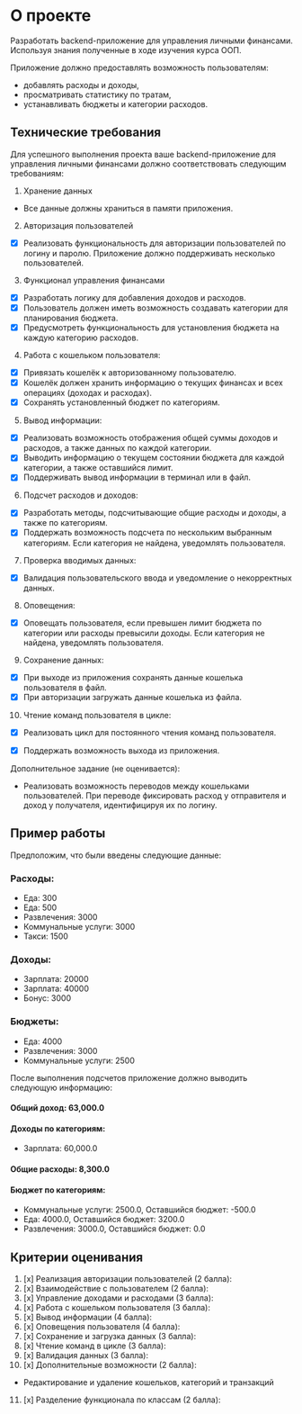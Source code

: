 # О проекте

Разработать backend-приложение для управления личными финансами. 
Используя знания полученные в ходе изучения курса ООП. 

Приложение должно предоставлять возможность пользователям:
- добавлять расходы и доходы, 
- просматривать статистику по тратам, 
- устанавливать бюджеты и категории расходов.

## Технические требования
Для успешного выполнения проекта ваше backend-приложение для управления личными финансами должно соответствовать следующим требованиям:

1. Хранение данных
- Все данные должны храниться в памяти приложения.
2. Авторизация пользователей
- [x] Реализовать функциональность для авторизации пользователей по логину и паролю. Приложение должно поддерживать несколько пользователей.
3. Функционал управления финансами
- [x] Разработать логику для добавления доходов и расходов. 
- [x] Пользователь должен иметь возможность создавать категории для планирования бюджета.
- [x] Предусмотреть функциональность для установления бюджета на каждую категорию расходов.
4. Работа с кошельком пользователя:
- [x] Привязать кошелёк к авторизованному пользователю. 
- [x] Кошелёк должен хранить информацию о текущих финансах и всех операциях (доходах и расходах).
- [x] Сохранять установленный бюджет по категориям.
5. Вывод информации:
- [x] Реализовать возможность отображения общей суммы доходов и расходов, а также данных по каждой категории.
- [x] Выводить информацию о текущем состоянии бюджета для каждой категории, а также оставшийся лимит.
- [x] Поддерживать вывод информации в терминал или в файл.
6. Подсчет расходов и доходов:
- [x] Разработать методы, подсчитывающие общие расходы и доходы, а также по категориям.
- [x] Поддержать возможность подсчета по нескольким выбранным категориям. Если категория не найдена, уведомлять пользователя.
7. Проверка вводимых данных:
- [x] Валидация пользовательского ввода и уведомление о некорректных данных.
8. Оповещения:
- [x] Оповещать пользователя, если превышен лимит бюджета по категории или расходы превысили доходы. Если категория не найдена, уведомлять пользователя.
9. Сохранение данных:
- [x] При выходе из приложения сохранять данные кошелька пользователя в файл.
- [x] При авторизации загружать данные кошелька из файла.
10. Чтение команд пользователя в цикле:
- [x] Реализовать цикл для постоянного чтения команд пользователя.
- [x] Поддержать возможность выхода из приложения.

 
Дополнительное задание (не оценивается):
- Реализовать возможность переводов между кошельками пользователей. При переводе фиксировать расход у отправителя и доход у получателя, идентифицируя их по логину.

## Пример работы
Предположим, что были введены следующие данные:

### Расходы:
- Еда: 300
- Еда: 500
- Развлечения: 3000
- Коммунальные услуги: 3000
- Такси: 1500

### Доходы:
- Зарплата: 20000
- Зарплата: 40000
- Бонус: 3000

### Бюджеты:
- Еда: 4000
- Развлечения: 3000
- Коммунальные услуги: 2500

После выполнения подсчетов приложение должно выводить следующую информацию:

#### Общий доход: 63,000.0
#### Доходы по категориям:
- Зарплата: 60,000.0
#### Общие расходы: 8,300.0
#### Бюджет по категориям:
- Коммунальные услуги: 2500.0, Оставшийся бюджет: -500.0
- Еда: 4000.0, Оставшийся бюджет: 3200.0
- Развлечения: 3000.0, Оставшийся бюджет: 0.0


## Критерии оценивания
1. [x] Реализация авторизации пользователей (2 балла):
2. [x] Взаимодействие с пользователем (2 балла):
3. [x] Управление доходами и расходами (3 балла):
4. [x] Работа с кошельком пользователя (3 балла):
5. [x] Вывод информации (4 балла):
6. [x] Оповещения пользователя (4 балла):
7. [x] Сохранение и загрузка данных (3 балла):
8. [x] Чтение команд в цикле (3 балла):
9. [x] Валидация данных (3 балла):
10. [x] Дополнительные возможности (2 балла):
- Редактирование и удаление кошельков, категорий и транзакций
11. [x] Разделение функционала по классам (2 балла):
